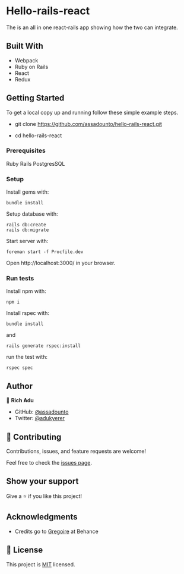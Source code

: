 # Hello-rails-react

The is an all in one react-rails app showing how the two can integrate. 


## Built With

- Webpack
- Ruby on Rails
- React
- Redux



## Getting Started

To get a local copy up and running follow these simple example steps.

- git clone https://github.com/assadounto/hello-rails-react.git

- cd hello-rails-react


### Prerequisites

Ruby
Rails
PostgresSQL


### Setup

Install gems with:

```
bundle install
```

Setup database with:

```
rails db:create
rails db:migrate
```

Start server with:

```
foreman start -f Procfile.dev
```

Open http://localhost:3000/ in your browser.


### Run tests

Install npm with:

```
npm i
```

Install rspec with:

```
bundle install
```

and

```
rails generate rspec:install
```

run the test with:

```
rspec spec
```

## Author

👤 **Rich Adu**

- GitHub: [@assadounto](https://github.com/assadounto)
- Twitter: [@adukyerer](https://twitter.com/adukyerer)



## 🤝 Contributing

Contributions, issues, and feature requests are welcome!

Feel free to check the [issues page](https://github.com/assadounto/budget-app/issues).


## Show your support

Give a ⭐️ if you like this project!


## Acknowledgments

- Credits go to [Gregoire](https://www.behance.net/gallery/19759151/Snapscan-iOs-design-and-branding?tracking_source=) at Behance


## 📝 License

This project is [MIT](./LICENCE) licensed.